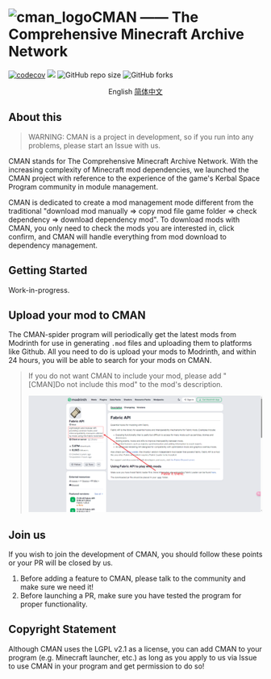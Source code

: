 # <img src="C:\Users\xycod\Pictures\cman_logo.png" alt="cman_logo" style="width:50px" />CMAN —— The Comprehensive Minecraft Archive Network

[![codecov](https://codecov.io/gh/Minecraft-CMAN/CMAN/graph/badge.svg?token=DZB5S6HRAB)](https://codecov.io/gh/Minecraft-CMAN/CMAN) ![](https://img.shields.io/github/stars/Minecraft-CMAN/CMAN?style=flat) ![GitHub repo size](https://img.shields.io/github/repo-size/Minecraft-CMAN/CMAN?style=flat) ![GitHub forks](https://img.shields.io/github/forks/Minecraft-CMAN/CMAN?style=flat)

<center>English  <a href="./README.zh-cn.md">简体中文</a></center>

## About this

> WARNING: CMAN is a project in development, so if you run into any problems, please start an Issue with us.

CMAN stands for The Comprehensive Minecraft Archive Network. With the increasing complexity of Minecraft mod dependencies, we launched the CMAN project with reference to the experience of the game's Kerbal Space Program community in module management.

CMAN is dedicated to create a mod management mode different from the traditional "download mod manually => copy mod file game folder => check dependency => download dependency mod". To download mods with CMAN, you only need to check the mods you are interested in, click confirm, and CMAN will handle everything from mod download to dependency management.

## Getting Started

Work-in-progress.

## Upload your mod to CMAN

The CMAN-spider program will periodically get the latest mods from Modrinth for use in generating `.mod` files and uploading them to platforms like Github. All you need to do is upload your mods to Modrinth, and within 24 hours, you will be able to search for your mods on CMAN.

> If you do not want CMAN to include your mod, please add "[CMAN]Do not include this mod" to the mod's description.
>
> ![](./docs/images/image-20240205233659137.png)

## Join us

If you wish to join the development of CMAN, you should follow these points or your PR will be closed by us.

1. Before adding a feature to CMAN, please talk to the community and make sure we need it!
2. Before launching a PR, make sure you have tested the program for proper functionality.

## Copyright Statement

Although CMAN uses the LGPL v2.1 as a license, you can add CMAN to your program (e.g. Minecraft launcher, etc.) as long as you apply to us via Issue to use CMAN in your program and get permission to do so!
